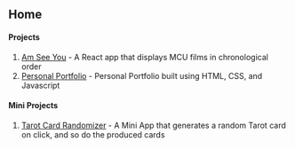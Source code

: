 ## Home

#### Projects
1. [Am See You](https://github.com/kndshein/Am-See-You) - A React app that displays MCU films in chronological order
1. [Personal Portfolio](https://github.com/kndshein/kndshein.github.io) - Personal Portfolio built using HTML, CSS, and Javascript

#### Mini Projects
1. [Tarot Card Randomizer](https://github.com/kndshein/Tarot-Card-Randomizer) - A Mini App that generates a random Tarot card on click, and so do the produced cards